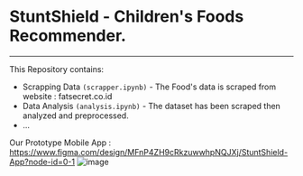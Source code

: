 # StuntShield - Children's Foods Recommender.
<hr>


This Repository contains:
- Scrapping Data `(scrapper.ipynb)` - The Food's data is scraped from website : fatsecret.co.id
- Data Analysis `(analysis.ipynb)`  - The dataset has been scraped then analyzed and preprocessed.
- ...


Our Prototype Mobile App : https://www.figma.com/design/MFnP4ZH9cRkzuwwhpNQJXj/StuntShield-App?node-id=0-1
![image](https://github.com/sayidmabrur/stunt-shield-food-reccomender/assets/139939823/b2406593-05e1-49c3-8581-dbe3454c868a)
